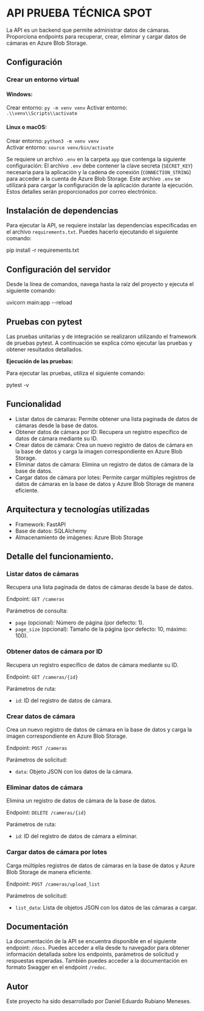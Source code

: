 # API PRUEBA TÉCNICA SPOT

La API es un backend que permite administrar datos de cámaras. Proporciona endpoints para recuperar, crear, eliminar y cargar datos de cámaras en Azure Blob Storage.

## Configuración 
### Crear un entorno virtual 
#### Windows:

Crear entorno: `py -m venv venv` 
Activar entorno: `.\\venv\\Scripts\\activate`

#### Linux o macOS:

Crear entorno: `python3 -m venv venv`   
Activar entorno: `source venv/bin/activate`

Se requiere un archivo `.env` en la carpeta `app` que contenga la siguiente configuración:
El archivo `.env` debe contener la clave secreta (`SECRET_KEY`) necesaria para la aplicación y la cadena de conexión (`CONNECTION_STRING`) para acceder a la cuenta de Azure Blob Storage. 
Este archivo `.env` se utilizará para cargar la configuración de la aplicación durante la ejecución.
Estos detalles serán proporcionados por correo electrónico.

## Instalación de dependencias

Para ejecutar la API, se requiere instalar las dependencias especificadas en el archivo `requirements.txt`. Puedes hacerlo ejecutando el siguiente comando:

pip install -r requirements.txt

## Configuración del servidor
Desde la línea de comandos, navega hasta la raíz del proyecto y ejecuta el siguiente comando:

uvicorn main:app --reload


## Pruebas con pytest

Las pruebas unitarias y de integración se realizaron utilizando el framework de pruebas pytest.
A continuación se explica cómo ejecutar las pruebas y obtener resultados detallados.

**Ejecución de las pruebas:**

Para ejecutar las pruebas, utiliza el siguiente comando:

pytest -v

## Funcionalidad

- Listar datos de cámaras: Permite obtener una lista paginada de datos de cámaras desde la base de datos.
- Obtener datos de cámara por ID: Recupera un registro específico de datos de cámara mediante su ID.
- Crear datos de cámara: Crea un nuevo registro de datos de cámara en la base de datos y carga la imagen correspondiente en Azure Blob Storage.
- Eliminar datos de cámara: Elimina un registro de datos de cámara de la base de datos.
- Cargar datos de cámara por lotes: Permite cargar múltiples registros de datos de cámaras en la base de datos y Azure Blob Storage de manera eficiente.

## Arquitectura y tecnologías utilizadas

- Framework: FastAPI
- Base de datos: SQLAlchemy
- Almacenamiento de imágenes: Azure Blob Storage

## Detalle del funcionamiento.

### Listar datos de cámaras

Recupera una lista paginada de datos de cámaras desde la base de datos.

Endpoint: `GET /cameras`

Parámetros de consulta:
- `page` (opcional): Número de página (por defecto: 1).
- `page_size` (opcional): Tamaño de la página (por defecto: 10, máximo: 100).

### Obtener datos de cámara por ID

Recupera un registro específico de datos de cámara mediante su ID.

Endpoint: `GET /cameras/{id}`

Parámetros de ruta:
- `id`: ID del registro de datos de cámara.

### Crear datos de cámara

Crea un nuevo registro de datos de cámara en la base de datos y carga la imagen correspondiente en Azure Blob Storage.

Endpoint: `POST /cameras`

Parámetros de solicitud:
- `data`: Objeto JSON con los datos de la cámara.

### Eliminar datos de cámara

Elimina un registro de datos de cámara de la base de datos.

Endpoint: `DELETE /cameras/{id}`

Parámetros de ruta:
- `id`: ID del registro de datos de cámara a eliminar.

### Cargar datos de cámara por lotes

Carga múltiples registros de datos de cámaras en la base de datos y Azure Blob Storage de manera eficiente.

Endpoint: `POST /cameras/upload_list`

Parámetros de solicitud:
- `list_data`: Lista de objetos JSON con los datos de las cámaras a cargar.

## Documentación

La documentación de la API se encuentra disponible en el siguiente endpoint: `/docs`. Puedes acceder a ella desde tu navegador para obtener información detallada sobre los endpoints, parámetros de solicitud y respuestas esperadas. También puedes acceder a la documentación en formato Swagger en el endpoint `/redoc`.

## Autor

Este proyecto ha sido desarrollado por Daniel Eduardo Rubiano Meneses.



